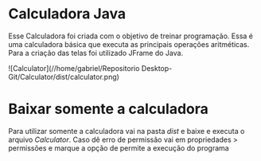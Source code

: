 # Calculadora Java

Esse Calculadora foi criada com o objetivo de treinar programação. 
Essa é uma calculadora básica que executa as principais operações aritméticas. 
Para a criação das telas foi utilizado JFrame do Java.

![Calculator](//home/gabriel/Repositorio Desktop-Git/Calculator/dist/calculator.png)

# Baixar somente a calculadora

Para utilizar somente a calculadora vai na pasta *dist* 
e baixe e executa o arquivo *Calculator*.
Caso dê erro de permissão vai em propriedades > permissões e marque a opção de permite a execução do programa